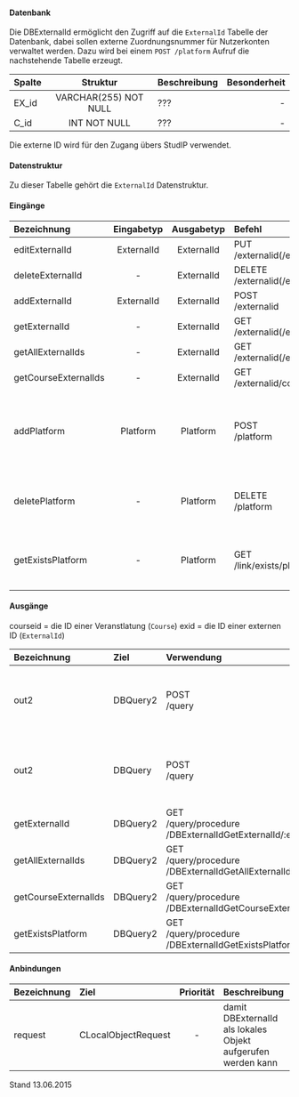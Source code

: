 #### Datenbank
Die DBExternalId ermöglicht den Zugriff auf die `ExternalId` Tabelle der Datenbank, dabei sollen
externe Zuordnungsnummer für Nutzerkonten verwaltet werden.
Dazu wird bei einem `POST /platform` Aufruf die nachstehende Tabelle erzeugt.

| Spalte        | Struktur  | Beschreibung | Besonderheit |
| :------       |:---------:| :------------| -----------: |
|EX_id|VARCHAR(255) NOT NULL| ??? |-|
|C_id|INT NOT NULL| ??? |-|

Die externe ID wird für den Zugang übers StudIP verwendet.

#### Datenstruktur
Zu dieser Tabelle gehört die `ExternalId` Datenstruktur.

#### Eingänge
| Bezeichnung  | Eingabetyp  | Ausgabetyp | Befehl | Beschreibung |
| :----------- |:-----------:| :---------:| :----- | :----------- |
|editExternalId|ExternalId|ExternalId|PUT<br>/externalid(/externalid)/:exid| ??? |
|deleteExternalId|-|ExternalId|DELETE<br>/externalid(/externalid)/:exid| ??? |
|addExternalId|ExternalId|ExternalId|POST<br>/externalid| ??? |
|getExternalId|-|ExternalId|GET<br>/externalid(/externalid)/:exid| ??? |
|getAllExternalIds|-|ExternalId|GET<br>/externalid(/externalid)| ??? |
|getCourseExternalIds|-|ExternalId|GET<br>/externalid/course/:courseid| ??? |
|addPlatform|Platform|Platform|POST<br>/platform|installiert dies zugehörige Tabelle und die Prozeduren für diese Plattform|
|deletePlatform|-|Platform|DELETE<br>/platform|entfernt die Tabelle und Prozeduren aus der Plattform|
|getExistsPlatform|-|Platform|GET<br>/link/exists/platform| prüft, ob die Tabelle und die Prozeduren existieren |

#### Ausgänge
courseid = die ID einer Veranstlatung (`Course`)
exid = die ID einer externen ID (`ExternalId`)

| Bezeichnung  | Ziel  | Verwendung | Beschreibung |
| :----------- |:----- | :--------- | :----------- |
|out2|DBQuery2|POST<br>/query| wird für EDIT, DELETE<br>und POST<br>SQL-Templates verwendet |
|out2|DBQuery|POST<br>/query| wird für EDIT, DELETE<br>und POST<br>SQL-Templates verwendet |
|getExternalId|DBQuery2|GET<br>/query/procedure<br>/DBExternalIdGetExternalId/:exid| Prozeduraufruf |
|getAllExternalIds|DBQuery2|GET<br>/query/procedure<br>/DBExternalIdGetAllExternalIds| Prozeduraufruf |
|getCourseExternalIds|DBQuery2|GET<br>/query/procedure<br>/DBExternalIdGetCourseExternalIds/:courseid| Prozeduraufruf |
|getExistsPlatform|DBQuery2|GET<br>/query/procedure<br>/DBExternalIdGetExistsPlatform| Prozeduraufruf |

#### Anbindungen
| Bezeichnung  | Ziel  | Priorität | Beschreibung |
| :----------- |:----- | :--------:| :------------|
|request|CLocalObjectRequest|-| damit DBExternalId als lokales Objekt aufgerufen werden kann |

Stand 13.06.2015